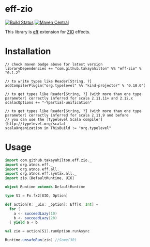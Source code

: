 # eff-zio 
[![Build Status](https://travis-ci.org/takayahilton/eff-zio.png?branch=master)](https://travis-ci.org/takayahilton/eff-zio)
[![Maven Central](https://img.shields.io/maven-central/v/com.github.takayahilton/eff-zio_2.12.svg)](https://maven-badges.herokuapp.com/maven-central/com.github.takayahilton/eff-zio_2.12)

This library is [eff](https://github.com/atnos-org/eff) extension for [ZIO](https://github.com/zio/zio) effects.

# Installation

```
// check maven badge above for latest version
libraryDependencies += "com.github.takayahilton" %% "eff-zio" % "0.1.2"

// to write types like Reader[String, ?]
addCompilerPlugin("org.typelevel" %% "kind-projector" % "0.10.0")

// to get types like Reader[String, ?] (with more than one type parameter) correctly inferred for scala 2.11.11+ and 2.12.x
scalacOptions += "-Ypartial-unification"

// to get types like Reader[String, ?] (with more than one type parameter) correctly inferred for scala 2.11.9 and before
// you can use the [Typelevel Scala compiler](http://typelevel.org/scala)
scalaOrganization in ThisBuild := "org.typelevel"
```

# Usage

```scala
import com.github.takayahilton.eff.zio._
import org.atnos.eff._
import org.atnos.eff.all._
import org.atnos.eff.syntax.all._
import zio.{DefaultRuntime, UIO}

object Runtime extends DefaultRuntime

type S1 = Fx.fx2[UIO, Option]

def action[R: _uio: _option]: Eff[R, Int] =
  for {
    a <- succeedLazy(10)
    b <- succeedLazy(20)
  } yield a + b

val zio = action[S1].runOption.runAsync

Runtime.unsafeRun(zio) //Some(30)
```
